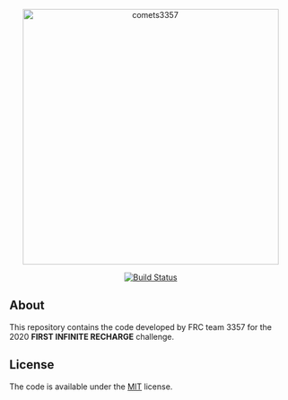 <p align="center">
	<a href="https://github.com/Comets3357/RobotCode-2020">
		<img src="https://i.imgur.com/wA3LOOa.png" width="456" alt="comets3357">
	</a>
</p>
<p align="center">
	<a href="https://github.com/Comets3357/RobotCode-2020/actions?query=workflow%3ACI+branch%3Amain">
		<img src="https://img.shields.io/github/workflow/status/Comets3357/RobotCode-2020/CI?style=flat-square"
			 alt="Build Status">
	</a>
</p>

## About

This repository contains the code developed by FRC team 3357 for the 2020 **FIRST INFINITE RECHARGE** challenge.

## License

The code is available under the [MIT](https://github.com/Comets3357/RobotCode-2020/blob/main/LICENSE) license.

